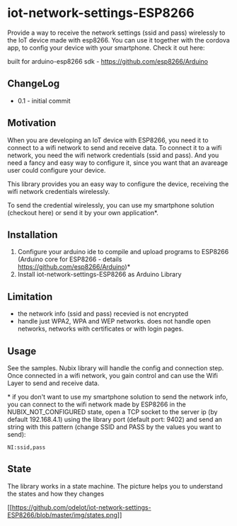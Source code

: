 # iot-network-settings-ESP8266
Provide a way to receive the network settings (ssid and pass) wirelessly to the IoT device made with esp8266.
You can use it together with the cordova app, to config your device with your smartphone. Check it out here:

built for arduino-esp8266 sdk - https://github.com/esp8266/Arduino

## ChangeLog

* 0.1 - initial commit

## Motivation

When you are developing an IoT device with ESP8266, you need it to connect to a wifi network to send and receive data. To connect it to a wifi network, you need the wifi network credentials (ssid and pass). And you need a fancy and easy way to configure it, since you want that an avareage user could configure your device.

This library provides you an easy way to configure the device, receiving the wifi network credentials wirelessly. 

To send the credential wirelessly, you can use my smartphone solution (checkout here) or send it by your own application*. 

## Installation

1. Configure your arduino ide to compile and upload programs to ESP8266 (Arduino core for ESP8266 - details https://github.com/esp8266/Arduino)*
2. Install iot-network-settings-ESP8266 as Arduino Library 

## Limitation

* the network info (ssid and pass) recevied is not encrypted
* handle just WPA2, WPA and WEP networks. does not handle open networks, networks with certificates or with login pages.  

## Usage

See the samples. Nubix library will handle the config and connection step. Once connected in a wifi network, you gain control and can use the Wifi Layer to send and receive data. 

\* if you don't want to use my smartphone solution to send the network info, you can connect to the wifi network made by ESP8266 in the NUBIX_NOT_CONFIGURED state, open a TCP socket to the server ip (by default 192.168.4.1) using the library port (default port: 9402) and send an string with this pattern (change SSID and PASS by the values you want to send):

 ```NI:ssid,pass ```

## State

The library works in a state machine. The picture helps you to understand the states and how they changes

[[https://github.com/odelot/iot-network-settings-ESP8266/blob/master/img/states.png]]
